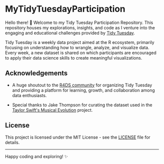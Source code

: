 # MyTidyTuesdayParticipation


Hello there! :wave: Welcome to my Tidy Tuesday Participation Repository. This repository houses my explorations, insights, and code as I venture into the engaging and educational challenges provided by [Tidy Tuesday](https://github.com/rfordatascience/tidytuesday).

Tidy Tuesday is a weekly data project aimed at the R ecosystem, primarily focusing on understanding how to wrangle, analyze, and visualize data. Every week, a new dataset is shared on which participants are encouraged to apply their data science skills to create meaningful visualizations.

## Acknowledgements

- A huge shoutout to the [R4DS community](https://github.com/rfordatascience/tidytuesday) for organizing Tidy Tuesday and providing a platform for learning, growth, and collaboration among data enthusiasts.

- Special thanks to Jake Thompson for curating the dataset used in the [Taylor Swift's Musical Evolution](https://github.com/SamMajumder/MyTidyTuesdayParticipation/tree/main/2023/2023-10-17) project.

## License

This project is licensed under the MIT License - see the [LICENSE](LICENSE) file for details.

---

Happy coding and exploring! :sparkles:
